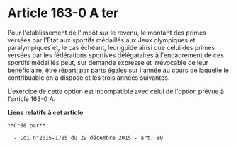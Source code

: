 # Article 163-0 A ter

Pour l'établissement de l'impôt sur le revenu, le montant des primes versées par l'Etat aux sportifs médaillés aux Jeux
olympiques et paralympiques et, le cas échéant, leur guide ainsi que celui des primes versées par les fédérations sportives
délégataires à l'encadrement de ces sportifs médaillés peut, sur demande expresse et irrévocable de leur bénéficiaire, être
réparti par parts égales sur l'année au cours de laquelle le contribuable en a disposé et les trois années suivantes. 

L'exercice de cette option est incompatible avec celui de l'option prévue à l'article 163-0 A.

**Liens relatifs à cet article**

	**Créé par**:

	  - Loi n°2015-1785 du 29 décembre 2015 - art. 80
